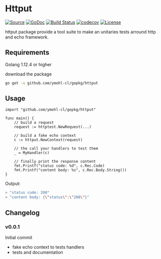 # Httput

[![Source](https://img.shields.io/badge/git-source-orange.svg?style=flat-square)](https://github.com/ymohl-cl/gopkg/tree/httput-release/httput)
[![GoDoc](http://img.shields.io/badge/go-documentation-blue.svg?style=flat-square)](http://godoc.org/github.com/ymohl-cl/gopkg/httput)
[![Build Status](https://travis-ci.org/ymohl-cl/gopkg.svg?branch=httput-release&style=flat-square)](https://travis-ci.org/ymohl-cl/gopkg)
[![codecov](https://codecov.io/gh/ymohl-cl/gopkg/branch/httput-release/graph/badge.svg?style=flat-square)](https://codecov.io/gh/ymohl-cl/gopkg)
[![License](http://img.shields.io/badge/license-mit-blue.svg?style=flat-square)](https://raw.githubusercontent.com/ymohl-cl/gopkg/httput-release/LICENSE)

httput package provide a tool suite to make an unitaries tests arround http and echo framework.

## Requirements

Golang 1.12.4 or higher

download the package

``` bash
go get -u github.com/ymohl-cl/gopkg/httput
```

## Usage

``` Golang
import "github.com/ymohl-cl/gopkg/httput"

func main() {
    // build a request
    request := httptest.NewRequest(...)

    // build a fake echo context
    c := httput.NewContext(request)

    // the call your handlers to test them
    _ = MyHandler(c)

    // finally print the response content
    fmt.Printf("status code: %d", c.Rec.Code)
    fmt.Printf("content body: %s", c.Rec.Body.String())
}
```

Output:

``` bash
> "status code: 200"
> "content body: {\"status\":\"200\"}"
```

## Changelog

### v0.0.1

Initial commit

- fake echo context to tests handlers
- tests and documentation